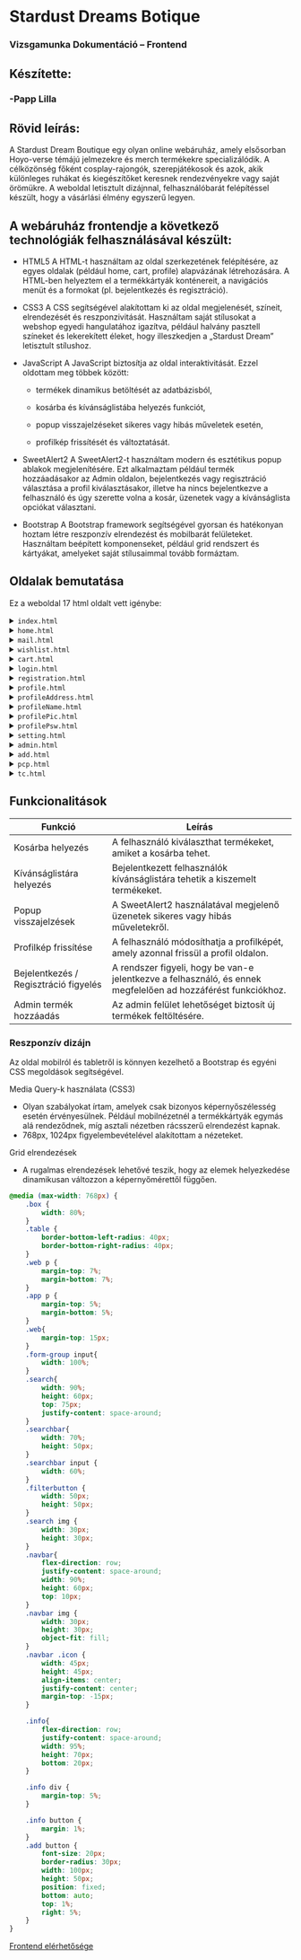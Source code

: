 # Stardust Dreams Botique
### Vizsgamunka Dokumentáció – Frontend

## Készítette:
###  -Papp Lilla


## Rövid leírás:
A Stardust Dream Boutique egy olyan online webáruház, amely elsősorban Hoyo-verse témájú jelmezekre és merch termékekre specializálódik.
A célközönség főként cosplay-rajongók, szerepjátékosok és azok, akik különleges ruhákat és kiegészítőket keresnek rendezvényekre vagy saját örömükre.
A weboldal letisztult dizájnnal, felhasználóbarát felépítéssel készült, hogy a vásárlási élmény egyszerű legyen.

## A webáruház frontendje a következő technológiák felhasználásával készült:
* HTML5
  A HTML-t használtam az oldal szerkezetének felépítésére, az egyes oldalak (például home, cart, profile) alapvázának létrehozására. A HTML-ben helyeztem el a termékkártyák konténereit, a navigációs menüt és a formokat (pl. bejelentkezés és regisztráció).

* CSS3
A CSS segítségével alakítottam ki az oldal megjelenését, színeit, elrendezését és reszponzivitását. Használtam saját stílusokat a webshop egyedi hangulatához igazítva, például halvány pasztell színeket és lekerekített éleket, hogy illeszkedjen a „Stardust Dream” letisztult stílushoz.

* JavaScript
A JavaScript biztosítja az oldal interaktivitását. Ezzel oldottam meg többek között:

  * termékek dinamikus betöltését az adatbázisból,

  * kosárba és kívánságlistába helyezés funkciót,

  * popup visszajelzéseket sikeres vagy hibás műveletek esetén,

  * profilkép frissítését és változtatását.

* SweetAlert2
A SweetAlert2-t használtam modern és esztétikus popup ablakok megjelenítésére. Ezt alkalmaztam például termék hozzáadásakor az Admin oldalon, bejelentkezés vagy regisztráció választása a profil kiválasztásakor, illetve ha nincs bejelentkezve a felhasználó és úgy szerette volna a kosár, üzenetek vagy a kívánságlista opciókat választani.

* Bootstrap
A Bootstrap framework segítségével gyorsan és hatékonyan hoztam létre reszponzív elrendezést és mobilbarát felületeket. Használtam beépített komponenseket, például grid rendszert és kártyákat, amelyeket saját stílusaimmal tovább formáztam.

## Oldalak bemutatása
Ez a weboldal 17 html oldalt vett igénybe:
  <details>
  <summary><code>index.html</code></summary>
  <p>Ez az oldal bevezeti a vásárlót a főoldalra. Innen lehet eljutni a home.html-re. Áttekintő, bevezető oldal, amely bemutatja a webáruház stílusát.</p>
  ![Welcome Page](img/wellcomepage.png)
  ![image](https://github.com/user-attachments/assets/6c6eae4a-7bef-4b0f-9fd1-bb444832d28d)
</details>

<details>
  <summary><code>home.html</code></summary>
  <p>A termékek főoldala, ahol kategóriák és típusok szerint listázva jelennek meg a termékkártyák. Innen lehet hozzáadni a termékeket a kosárba vagy a kívánságlistába.</p>
</details>

<details>
  <summary><code>mail.html</code></summary>
  <p>Itt tekintheti meg a felhasználó az eddigi vásárlásait, minden rendelés eltárolásra kerül. A legújabbak felül jelennek meg.</p>
</details>

<details>
  <summary><code>wishlist.html</code></summary>
  <p>A felhasználó kívánságlistája. Bejelentkezés után itt gyűjtheti össze azokat a termékeket, amiket meg szeretne vásárolni később.</p>
</details>

<details>
  <summary><code>cart.html</code></summary>
  <p>A kosár oldala, ahol a kiválasztott termékek láthatók. Innen lehet továbblépni a vásárlásra vagy a termékek szerkesztésére.</p>
</details>

<details>
  <summary><code>login.html</code></summary>
  <p>A bejelentkezés felülete. A felhasználók itt tudnak belépni meglévő fiókjukkal.</p>
</details>

<details>
  <summary><code>registration.html</code></summary>
  <p>Új fiók létrehozása ezen az oldalon történik, név, email és jelszó megadásával.</p>
</details>

<details>
  <summary><code>profile.html</code></summary>
  <p>A felhasználó profiljának áttekintése. Innen elérhetők a profilbeállításokat kezelő oldalak.</p>
</details>

<details>
  <summary><code>profileAddress.html</code></summary>
  <p>A szállítási cím módosítására szolgáló oldal.</p>
</details>

<details>
  <summary><code>profileName.html</code></summary>
  <p>A felhasználónév módosítása ezen az oldalon történik.</p>
</details>

<details>
  <summary><code>profilePic.html</code></summary>
  <p>A profilkép kiválasztására és frissítésére szolgáló oldal. A változtatások azonnal megjelennek.</p>
</details>

<details>
  <summary><code>profilePsw.html</code></summary>
  <p>A jelszó módosítása biztonságos mezőkön keresztül történik. Jelenlegi és új jelszót is meg kell adni.</p>
</details>

<details>
  <summary><code>setting.html</code></summary>
  <p>Felhasználói beállítások áttekintése és módosítása.</p>
</details>

<details>
  <summary><code>admin.html</code></summary>
  <p>Az adminisztrátor számára készült oldal, ahonnan kezelheti a webshop termékeit.</p>
</details>

<details>
  <summary><code>add.html</code></summary>
  <p>Új termék hozzáadása az adatbázishoz. Az admin innen tölthet fel új cosplay vagy merch cikkeket.</p>
</details>

<details>
  <summary><code>pcp.html</code></summary>
  <p>Adatkezelési nyilatkozat – itt olvasható, hogyan kezeljük a felhasználók adatait.</p>
</details>

<details>
  <summary><code>tc.html</code></summary>
  <p>Felhasználási feltételek – a webshop használatára vonatkozó szabályzat.</p>
</details>

## Funkcionalitások

| Funkció                           | Leírás                                                                 |
|----------------------------------|------------------------------------------------------------------------|
| Kosárba helyezés                 | A felhasználó kiválaszthat termékeket, amiket a kosárba tehet.        |
| Kívánságlistára helyezés         | Bejelentkezett felhasználók kívánságlistára tehetik a kiszemelt termékeket. |
| Popup visszajelzések             | A SweetAlert2 használatával megjelenő üzenetek sikeres vagy hibás műveletekről. |
| Profilkép frissítése             | A felhasználó módosíthatja a profilképét, amely azonnal frissül a profil oldalon. |
| Bejelentkezés / Regisztráció figyelés | A rendszer figyeli, hogy be van-e jelentkezve a felhasználó, és ennek megfelelően ad hozzáférést funkciókhoz. |
| Admin termék hozzáadás           | Az admin felület lehetőséget biztosít új termékek feltöltésére.       |

### Reszponzív dizájn

<p>Az oldal mobilról és tabletről is könnyen kezelhető a Bootstrap és egyéni CSS megoldások segítségével.</p>

Media Query-k használata (CSS3)
* Olyan szabályokat írtam, amelyek csak bizonyos képernyőszélesség esetén érvényesülnek. Például mobilnézetnél a termékkártyák egymás alá rendeződnek, míg asztali nézetben rácsszerű elrendezést kapnak.
* 768px, 1024px figyelembevételével alakítottam a nézeteket.

Grid elrendezések
* A rugalmas elrendezések lehetővé teszik, hogy az elemek helyezkedése dinamikusan változzon a képernyőmérettől függően.

```css
@media (max-width: 768px) {
    .box {
        width: 80%;
    }
    .table {
        border-bottom-left-radius: 40px;
        border-bottom-right-radius: 40px;
    }
    .web p {
        margin-top: 7%;
        margin-bottom: 7%;
    }
    .app p {
        margin-top: 5%;
        margin-bottom: 5%;
    }
    .web{
        margin-top: 15px;
    }
    .form-group input{
        width: 100%;
    }
    .search{
        width: 90%;
        height: 60px;
        top: 75px;
        justify-content: space-around;
    }
    .searchbar{
        width: 70%;
        height: 50px;
    }
    .searchbar input {
        width: 60%;
    }
    .filterbutton {
        width: 50px;
        height: 50px;
    }
    .search img {
        width: 30px;
        height: 30px;
    }
    .navbar{
        flex-direction: row;
        justify-content: space-around;
        width: 90%;
        height: 60px;
        top: 10px;
    }
    .navbar img {
        width: 30px;
        height: 30px;
        object-fit: fill;
    }
    .navbar .icon {
        width: 45px;
        height: 45px;
        align-items: center;
        justify-content: center;
        margin-top: -15px;
    }

    .info{
        flex-direction: row;
        justify-content: space-around;
        width: 95%;
        height: 70px;
        bottom: 20px;
    }

    .info div {
        margin-top: 5%;
    }

    .info button {
        margin: 1%;
    }
    .add button {
        font-size: 20px;
        border-radius: 30px;
        width: 100px;
        height: 50px;
        position: fixed;
        bottom: auto;
        top: 1%;
        right: 5%;
    }
}
```
[Frontend elérhetősége](https://stardustdreams.netlify.app/home.html)
